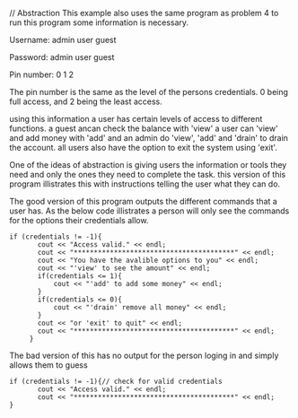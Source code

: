 // Abstraction
This example also uses the same program as problem 4
to run this program some information is necessary.

Username:     admin   user    guest

Password:     admin   user    guest

Pin number:   0       1       2

The pin number is the same as the level of the persons credentials. 0 being full access, and 2 being the least access.

using this information a user has certain levels of access to different functions.
a guest ancan check the balance with 'view'
a user can 'view' and add money with 'add'
and an admin do 'view', 'add' and 'drain' to drain the account.
all users also have the option to exit the system using 'exit'.

One of the ideas of abstraction is giving users the information or tools they need and only the ones they need to complete the task. this version of this program illistrates this with instructions telling the user what they can do. 

The good version of this program outputs the different commands that a user has. As the below code illistrates a person will only see the commands for the options their credentials allow.
```
if (credentials != -1){
       cout << "Access valid." << endl; 
       cout << "****************************************" << endl;
       cout << "You have the avalible options to you" << endl;
       cout << "'view' to see the amount" << endl;
       if(credentials <= 1){
           cout << "'add' to add some money" << endl;  
       }
       if(credentials <= 0){
           cout << "'drain' remove all money" << endl;  
       }
       cout << "or 'exit' to quit" << endl;
       cout << "****************************************" << endl;
     }
```


The bad version of this has no output for the person loging in and simply allows them to guess
```
if (credentials != -1){// check for valid credentials
       cout << "Access valid." << endl; 
       cout << "****************************************" << endl;
} 
```

